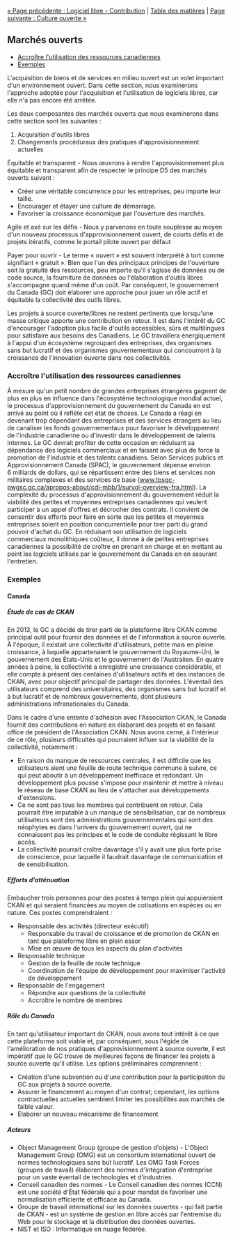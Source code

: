[« Page précédente : Logiciel libre - Contribution](4_Logiciel_libre_Contribution.md) | [Table des matières](../README.md#table-des-mati%C3%A8res) | [Page suivante : Culture ouverte »](6_Culture_ouverte.md)

## Marchés ouverts

- [Accroître l'utilisation des ressources canadiennes](#accroître-l-utilisation-des-ressources-canadiennes)
- [Exemples](#exemples)

L'acquisition de biens et de services en milieu ouvert est un volet important d'un environnement ouvert. Dans cette section, nous examinerons l'approche adoptée pour l'acquisition et l'utilisation de logiciels libres, car elle n'a pas encore été arrêtée.

Les deux composantes des marchés ouverts que nous examinerons dans cette section sont les suivantes :

1. Acquisition d'outils libres
2. Changements procéduraux des pratiques d'approvisionnement actuelles

Équitable et transparent - Nous œuvrons à rendre l'approvisionnement plus équitable et transparent afin de respecter le principe D5 des marchés ouverts suivant :

- Créer une véritable concurrence pour les entreprises, peu importe leur taille.
- Encourager et étayer une culture de démarrage.
- Favoriser la croissance économique par l'ouverture des marchés.

Agile et axé sur les défis - Nous y parvenons en toute souplesse au moyen d'un nouveau processus d'approvisionnement ouvert, de courts défis et de projets itératifs, comme le portail pilote ouvert par défaut

Payer pour ouvrir - Le terme « ouvert » est souvent interprété à tort comme signifiant « gratuit ». Bien que l'un des principaux principes de l'ouverture soit la gratuité des ressources, peu importe qu'il s'agisse de données ou de code source, la fourniture de données ou l'élaboration d'outils libres s'accompagne quand même d'un coût. Par conséquent, le gouvernement du Canada (GC) doit élaborer une approche pour jouer un rôle actif et équitable la collectivité des outils libres.

Les projets à source ouverte/libres ne restent pertinents que lorsqu'une masse critique apporte une contribution en retour. Il est dans l'intérêt du GC d'encourager l'adoption plus facile d'outils accessibles, sûrs et multilingues pour satisfaire aux besoins des Canadiens. Le GC travaillera énergiquement à l'appui d'un écosystème regroupant des entreprises, des organismes sans but lucratif et des organismes gouvernementaux qui concourront à la croissance de l'innovation ouverte dans nos collectivités.

### Accroître l'utilisation des ressources canadiennes

À mesure qu'un petit nombre de grandes entreprises étrangères gagnent de plus en plus en influence dans l'écosystème technologique mondial actuel, le processus d'approvisionnement du gouvernement du Canada en est arrivé au point où il reflète cet état de choses. Le Canada a réagi en devenant trop dépendant des entreprises et des services étrangers au lieu de canaliser les fonds gouvernementaux pour favoriser le développement de l'industrie canadienne ou d'investir dans le développement de talents internes. Le GC devrait profiter de cette occasion en réduisant sa dépendance des logiciels commerciaux et en faisant avec plus de force la promotion de l'industrie et des talents canadiens.
Selon Services publics et Approvisionnement Canada (SPAC), le gouvernement dépense environ 6 milliards de dollars, qui se répartissent entre des biens et services non militaires complexes et des services de base (www.tpsgc-pwgsc.gc.ca/apropos-about/cdi-mbb/1/survol-overview-fra.html). La complexité du processus d'approvisionnement du gouvernement réduit la viabilité des petites et moyennes entreprises canadiennes qui veulent participer à un appel d'offres et décrocher des contrats. Il convient de consentir des efforts pour faire en sorte que les petites et moyennes entreprises soient en position concurrentielle pour tirer parti du grand pouvoir d'achat du GC. En réduisant son utilisation de logiciels commerciaux monolithiques coûteux, il donne à de petites entreprises canadiennes la possibilité de croître en prenant en charge et en mettant au point les logiciels utilisés par le gouvernement du Canada en en assurant l'entretien.

### Exemples

#### Canada

##### Étude de cas de CKAN

En 2013, le GC a décidé de tirer parti de la plateforme libre CKAN comme principal outil pour fournir des données et de l'information à source ouverte. À l'époque, il existait une collectivité d'utilisateurs, petite mais en pleine croissance, à laquelle appartenaient le gouvernement du Royaume-Uni, le gouvernement des États-Unis et le gouvernement de l'Australien. En quatre années à peine, la collectivité a enregistré une croissance considérable, et elle compte à présent des centaines d'utilisateurs actifs et des instances de CKAN, avec pour objectif principal de partager des données. L'éventail des utilisateurs comprend des universitaires, des organismes sans but lucratif et à but lucratif et de nombreux gouvernements, dont plusieurs administrations infranationales du Canada.

Dans le cadre d'une entente d'adhésion avec l'Association CKAN, le Canada fournit des contributions en nature en élaborant des projets et en faisant office de président de l'Association CKAN. Nous avons cerné, à l'intérieur de ce rôle, plusieurs difficultés qui pourraient influer sur la viabilité de la collectivité, notamment :

- En raison du manque de ressources centrales, il est difficile que les utilisateurs aient une feuille de route technique commune à suivre, ce qui peut aboutir à un développement inefficace et redondant. Un développement plus poussé s'impose pour maintenir et mettre à niveau le réseau de base CKAN au lieu de s'attacher aux développements d'extensions.
- Ce ne sont pas tous les membres qui contribuent en retour. Cela pourrait être imputable à un manque de sensibilisation, car de nombreux utilisateurs sont des administrations gouvernementales qui sont des néophytes es dans l'univers du gouvernement ouvert, qui ne connaissent pas les principes et le code de conduite régissant le libre accès.
- La collectivité pourrait croître davantage s'il y avait une plus forte prise de conscience, pour laquelle il faudrait davantage de communication et de sensibilisation.

##### Efforts d'atténuation

Embaucher trois personnes pour des postes à temps plein qui appuieraient CKAN et qui seraient financées au moyen de cotisations en espèces ou en nature. Ces postes comprendraient :

- Responsable des activités (directeur exécutif)
  - Responsable du travail de croissance et de promotion de CKAN en tant que plateforme libre en plein essor
  - Mise en œuvre de tous les aspects du plan d'activités
- Responsable technique
  - Gestion de la feuille de route technique
  - Coordination de l'équipe de développement pour maximiser l'activité de développement
- Responsable de l'engagement
  - Répondre aux questions de la collectivité
  - Accroître le nombre de membres

##### Rôle du Canada

En tant qu'utilisateur important de CKAN, nous avons tout intérêt à ce que cette plateforme soit viable et, par conséquent, sous l'égide de l'amélioration de nos pratiques d'approvisionnement à source ouverte, il est impératif que le GC trouve de meilleures façons de financer les projets à source ouverte qu'il utilise.
Les options préliminaires comprennent :

- Création d'une subvention ou d'une contribution pour la participation du GC aux projets à source ouverte.
- Assurer le financement au moyen d'un contrat; cependant, les options contractuelles actuelles semblent limiter les possibilités aux marchés de faible valeur.
- Élaborer un nouveau mécanisme de financement

##### Acteurs

- Object Management Group (groupe de gestion d'objets) - L'Object Management Group (OMG) est un consortium international ouvert de normes technologiques sans but lucratif. Les OMG Task Forces (groupes de travail) élaborent des normes d'intégration d'entreprise pour un vaste éventail de technologies et d'industries.
- Conseil canadien des normes - Le Conseil canadien des normes (CCN) est une société d'État fédérale qui a pour mandat de favoriser une normalisation efficiente et efficace au Canada.
- Groupe de travail international sur les données ouvertes - qui fait partie de CKAN - est un système de gestion en libre accès par l'entremise du Web pour le stockage et la distribution des données ouvertes.
- NIST et ISO : Informatique en nuage fédérée.
